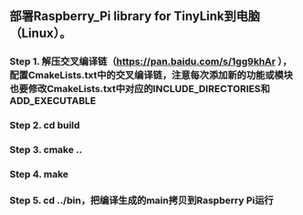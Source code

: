 ## 部署Raspberry_Pi library for TinyLink到电脑（Linux）。
### Step 1. 解压交叉编译链（https://pan.baidu.com/s/1gg9khAr ），配置CmakeLists.txt中的交叉编译链，注意每次添加新的功能或模块也要修改CmakeLists.txt中对应的INCLUDE_DIRECTORIES和ADD_EXECUTABLE
### Step 2. cd build
### Step 3. cmake ..
### Step 4. make
### Step 5. cd ../bin，把编译生成的main拷贝到Raspberry Pi运行
